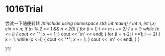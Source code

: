# 1016Trial
尝试一下随便转转
/*#include<iostream>
using namespace std;
int main()
{
	int n;
	int i,x;
	cin >> n;
	if (n % 2 == 1 && n < 20)
	{
		for (i = 1; i <= n; i += 2)
		{
			x = 1;
			while (x <= i)
			{
				cout << "*";
				x += 1;
			}
			cout << '\n' << endl;
		}
		for (i = n-2; i >=1; i -= 2)
		{
			x = 1;
			while (x <=i)
			{
				cout << "*";
				x += 1;
			}
			cout << '\n' << endl;
		}
	}
	

}*/
